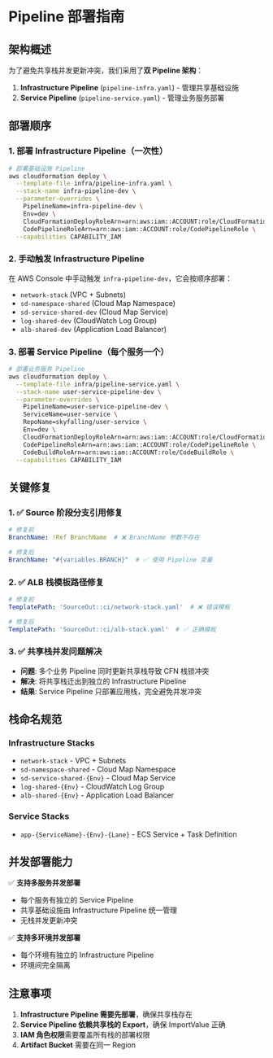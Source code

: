 # Pipeline 部署指南

## 架构概述

为了避免共享栈并发更新冲突，我们采用了**双 Pipeline 架构**：

1. **Infrastructure Pipeline** (`pipeline-infra.yaml`) - 管理共享基础设施
2. **Service Pipeline** (`pipeline-service.yaml`) - 管理业务服务部署

## 部署顺序

### 1. 部署 Infrastructure Pipeline（一次性）

```bash
# 部署基础设施 Pipeline
aws cloudformation deploy \
  --template-file infra/pipeline-infra.yaml \
  --stack-name infra-pipeline-dev \
  --parameter-overrides \
    PipelineName=infra-pipeline-dev \
    Env=dev \
    CloudFormationDeployRoleArn=arn:aws:iam::ACCOUNT:role/CloudFormationDeployRole \
    CodePipelineRoleArn=arn:aws:iam::ACCOUNT:role/CodePipelineRole \
  --capabilities CAPABILITY_IAM
```

### 2. 手动触发 Infrastructure Pipeline

在 AWS Console 中手动触发 `infra-pipeline-dev`，它会按顺序部署：
- `network-stack` (VPC + Subnets)
- `sd-namespace-shared` (Cloud Map Namespace)
- `sd-service-shared-dev` (Cloud Map Service)
- `log-shared-dev` (CloudWatch Log Group)
- `alb-shared-dev` (Application Load Balancer)

### 3. 部署 Service Pipeline（每个服务一个）

```bash
# 部署业务服务 Pipeline
aws cloudformation deploy \
  --template-file infra/pipeline-service.yaml \
  --stack-name user-service-pipeline-dev \
  --parameter-overrides \
    PipelineName=user-service-pipeline-dev \
    ServiceName=user-service \
    RepoName=skyfalling/user-service \
    Env=dev \
    CloudFormationDeployRoleArn=arn:aws:iam::ACCOUNT:role/CloudFormationDeployRole \
    CodePipelineRoleArn=arn:aws:iam::ACCOUNT:role/CodePipelineRole \
    CodeBuildRoleArn=arn:aws:iam::ACCOUNT:role/CodeBuildRole \
  --capabilities CAPABILITY_IAM
```

## 关键修复

### 1. ✅ Source 阶段分支引用修复
```yaml
# 修复前
BranchName: !Ref BranchName  # ❌ BranchName 参数不存在

# 修复后  
BranchName: "#{variables.BRANCH}"  # ✅ 使用 Pipeline 变量
```

### 2. ✅ ALB 栈模板路径修复
```yaml
# 修复前
TemplatePath: 'SourceOut::ci/network-stack.yaml'  # ❌ 错误模板

# 修复后
TemplatePath: 'SourceOut::ci/alb-stack.yaml'  # ✅ 正确模板
```

### 3. ✅ 共享栈并发问题解决
- **问题**: 多个业务 Pipeline 同时更新共享栈导致 CFN 栈锁冲突
- **解决**: 将共享栈迁出到独立的 Infrastructure Pipeline
- **结果**: Service Pipeline 只部署应用栈，完全避免并发冲突

## 栈命名规范

### Infrastructure Stacks
- `network-stack` - VPC + Subnets
- `sd-namespace-shared` - Cloud Map Namespace  
- `sd-service-shared-{Env}` - Cloud Map Service
- `log-shared-{Env}` - CloudWatch Log Group
- `alb-shared-{Env}` - Application Load Balancer

### Service Stacks
- `app-{ServiceName}-{Env}-{Lane}` - ECS Service + Task Definition

## 并发部署能力

✅ **支持多服务并发部署**
- 每个服务有独立的 Service Pipeline
- 共享基础设施由 Infrastructure Pipeline 统一管理
- 无栈并发更新冲突

✅ **支持多环境并发部署**  
- 每个环境有独立的 Infrastructure Pipeline
- 环境间完全隔离

## 注意事项

1. **Infrastructure Pipeline 需要先部署**，确保共享栈存在
2. **Service Pipeline 依赖共享栈的 Export**，确保 ImportValue 正确
3. **IAM 角色权限**需要覆盖所有栈的部署权限
4. **Artifact Bucket** 需要在同一 Region
